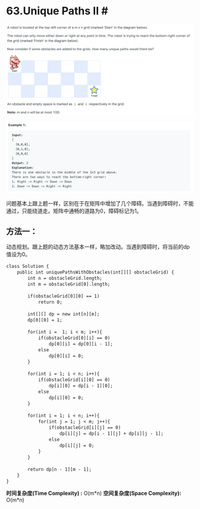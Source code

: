 # 63.Unique Paths II \#

![](.gitbook/assets/image%20%2814%29.png)

![](.gitbook/assets/image%20%2872%29.png)

问题基本上跟上题一样，区别在于在矩阵中增加了几个障碍。当遇到障碍时，不能通过，只能绕道走。矩阵中通畅的道路为0，障碍标记为1。

## 方法一：

动态规划。跟上题的动态方法基本一样，略加改动。当遇到障碍时，将当前的dp值设为0。

```text
class Solution {
    public int uniquePathsWithObstacles(int[][] obstacleGrid) {
        int n = obstacleGrid.length;
        int m = obstacleGrid[0].length;
        
        if(obstacleGrid[0][0] == 1)
            return 0;
        
        int[][] dp = new int[n][m];
        dp[0][0] = 1;
        
        for(int i =  1; i < m; i++){
            if(obstacleGrid[0][i] == 0)
                dp[0][i] = dp[0][i - 1];
            else
                dp[0][i] = 0;
        }
        
        for(int i = 1; i < n; i++){
            if(obstacleGrid[i][0] == 0)
                dp[i][0] = dp[i - 1][0];
            else
                dp[i][0] = 0;
        }
        
        for(int i = 1; i < n; i++){
            for(int j = 1; j < m; j++){
                if(obstacleGrid[i][j] == 0)
                    dp[i][j] = dp[i - 1][j] + dp[i][j - 1];
                else
                    dp[i][j] = 0;
            }
        }
        
        return dp[n - 1][m - 1];
    }
}
```

**时间复杂度\(Time Complexity\) :** O\(m\*n\)          **空间复杂度\(Space Complexity\):** O\(m\*n\)

